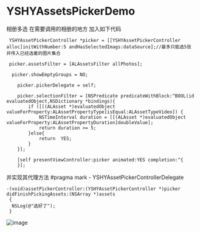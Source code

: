 # YSHYAssetsPickerDemo
相册多选
在需要调用的相册的地方 加入如下代码

     YSHYAssetPickerController *picker = [[YSHYAssetPickerController alloc]initWithNumber:5 andHasSelectedImags:dataSource];//最多只能选5张 并传入已经选着的图片集合
     
     picker.assetsFilter = [ALAssetsFilter allPhotos];
     
      picker.showEmptyGroups = NO;
        
        picker.pickerDelegate = self;
        
        picker.selectionFilter = [NSPredicate predicateWithBlock:^BOOL(id evaluatedObject,NSDictionary *bindings){
            if ([[(ALAsset *)evaluatedObject valueForProperty:ALAssetPropertyType]isEqual:ALAssetTypeVideo]) {
                NSTimeInterval duration = [[(ALAsset *)evaluatedObject valueForProperty:ALAssetPropertyDuration]doubleValue];
                return duration >= 5;
            }else{
                return  YES;
            }
        }];
        
        [self presentViewController:picker animated:YES completion:^{
        }];



并实现其代理方法 #pragma mark - YSHYAssetPickerControllerDelegate

    -(void)assetPickerController:(YSHYAssetPickerController *)picker didFinishPickingAssets:(NSArray *)assets
     {
      NSLog(@"选好了");
     }

![image](https://github.com/DecembeGrirl/YSHYAssetPickerDemo/blob/master/YSHYAssetPickerDemo/YSHYAssetPicker/YSHYAssetpicker.gif)
